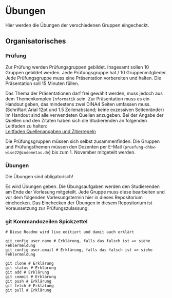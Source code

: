 # Übungen
Hier werden die Übungen der verschiedenen Gruppen eingecheckt.

## Organisatorisches

### Prüfung

Zur Prüfung werden Prüfungsgruppen gebildet. Insgesamt sollen 10 Gruppen gebildet werden.
Jede Prüfungsgruppe hat <Anzahl der Studierenden> / 10 Gruppenmitglieder.
Jede Prüfungsgruppe muss eine Präsentation vorbereiten und halten. Die Präsentation soll
15 Minuten füllen.

Das Thema der Präsentationen darf frei gewählt werden, muss jedoch aus dem Themenkomplex `Informatik` sein.
Zur Präsentation muss es ein Handout geben, das mindestens zwei DINA4 Seiten umfassen muss. (Schriftart Arial 12pt und 1.5 Zeilenabstand; keine exzessiven Seitenränder) 
Im Handout sind alle verwendeten Quellen anzugeben.
Bei der Angabe der Quellen und den Zitaten haben sich die Studierenden an folgenden Leitfaden zu halten:  
[Leitfaden Quellenangaben und Zitierregeln](https://www.zhl.dhbw.de/fileadmin/user_upload/CAS-ZHL/Hochschuldidaktik/Schriftenreihe_DUAL/Leitfaden_Zitation.pdf)

Die Prüfungsgruppen müssen sich selbst zusammenfinden. Die Gruppen und Prüfungsthemen müssen den Dozenten per E-Mail (`pruefung-dhbw-wise22@codemetas.de`) bis zum 1. November mitgeteilt werden.

### Übungen 

Die Übungen sind obligatorisch!

Es wird Übungen geben. Die Übungsaufgaben werden den Studierenden am Ende der Vorlesung mitgeteilt.
Jede Gruppe muss diese bearbeiten und vor dem folgenden Vorlesungstermin hier in dieses Repositorium einchecken.
Das Einchecken der Übungen in diesem Repositorium ist Voraussetzung zur Prüfungszulassung.

### git Kommandozeilen Spickzettel

```shell
# Diese Readme wird live editiert und damit auch erklärt

git config user.name # Erklärung, falls das falsch ist => siehe Fehlermeldung
git config user.email # Erklärung, falls das falsch ist => siehe Fehlermeldung

git clone # Erklärung
git status # Erklärung
git add # Erklärung
git commit # Erklärung
git push # Erklärung
git fetch # Erklätung
git pull # Erklärung
```
